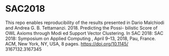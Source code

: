 # SAC2018
This repo enables reproducibility of the results presented in Dario Malchiodi and Andrea G. B. Tettamanzi. 2018. Predicting the Possi- bilistic Score of OWL Axioms through Modi ed Support Vector Clustering. In SAC 2018: SAC 2018: Symposium on Applied Computing , April 9–13, 2018, Pau, France. ACM, New York, NY, USA, 8 pages. https://doi.org/10.1145/ 3167132.3167345
